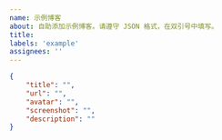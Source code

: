 ```yaml
---
name: 示例博客
about: 自助添加示例博客。请遵守 JSON 格式，在双引号中填写。
title:
labels: 'example'
assignees: ''
---
```

<!-- 请在双引号中填写 -->
```json
{
    "title": "",
    "url": "",
    "avatar": "",
    "screenshot": "",
    "description": ""
}
```
